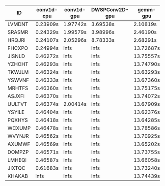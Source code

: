 |ID|conv1d-cpu|conv1d-gpu|DWSPConv2D-gpu|gemm-gpu|avg|
|-|-|-|-|-|-|
|LVMDNT|0.23909s|1.97742s|3.69538s|2.10819s|2.00502s|
|SRASMR|0.24329s|1.99579s|3.98996s|2.46190s|2.17273s|
|HRQJRI|0.24107s|2.05296s|8.78333s|2.68291s|3.44007s|
|FHCXPO|0.24994s|infs|infs|13.72687s|infs|
|JISNLD|0.46272s|infs|infs|13.75557s|infs|
|YZHOHT|0.46293s|infs|infs|13.74790s|infs|
|TKWJLM|0.46324s|infs|infs|13.63293s|infs|
|YSWVNF|0.46333s|infs|infs|13.67360s|infs|
|MRHTFS|0.46360s|infs|infs|13.75175s|infs|
|ASJXFI|0.46370s|infs|infs|13.74072s|infs|
|UULTVT|0.46374s|2.00414s|infs|13.67909s|infs|
|YSYILE|0.46404s|infs|infs|13.62376s|infs|
|PQXHYS|0.46418s|infs|infs|13.64285s|infs|
|WCXUMP|0.46478s|infs|infs|13.78586s|infs|
|WVYNJR|0.46562s|infs|infs|13.70925s|infs|
|AXUMWF|0.46569s|infs|infs|13.65202s|infs|
|DOMPZP|0.46571s|infs|infs|13.73755s|infs|
|LMHEQI|0.46587s|infs|infs|13.66058s|infs|
|JIXTQC|0.61683s|infs|infs|13.73240s|infs|
|KHAKAB|infs|infs|infs|13.74439s|infs|
